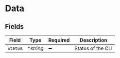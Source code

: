 # Data


## Fields

| Field              | Type               | Required           | Description        |
| ------------------ | ------------------ | ------------------ | ------------------ |
| `Status`           | **string*          | :heavy_minus_sign: | Status of the CLI  |